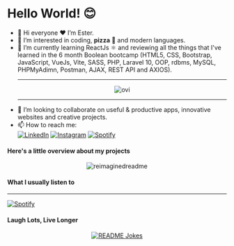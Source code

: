 <h1>Hello World! 😊</h1>

- 👋 Hi everyone ❤️ I’m Ester.
- 👀 I’m interested in coding, <strong>pizza</strong> 🍕 and modern languages.
- 🌱 I’m currently learning ReactJs ⚛️ and reviewing all the things that I've learned in the 6 month Boolean bootcamp (HTML5, CSS, Bootstrap, JavaScript, VueJs, Vite, SASS, PHP,
  Laravel 10, OOP, rdbms, MySQL, PHPMyAdimn, Postman, AJAX, REST API and AXIOS). <br>
  <hr>
   <p align="center">
      <img  src="https://github-readme-stats.vercel.app/api/top-langs?username=EsterDahri1&show_icons=true&locale=en&layout=compact&theme=chartreuse-dark" alt="ovi" />
   </p>
  <hr>
- 💞️ I’m looking to collaborate on useful & productive apps, innovative websites and creative projects.
- 📫 How to reach me: <br>
  <a href="https://www.linkedin.com/in/ester-dahri-7559212a1/" target="_blank"><img src="https://img.shields.io/badge/LinkedIn-%230077B5.svg?&style=flat-square&logo=linkedin&logoColor=white" alt="LinkedIn"></a> 
  <a href="https://www.instagram.com/esti.148/" target="_blank"><img src="https://img.shields.io/badge/Instagram-%23E4405F.svg?&style=flat-square&logo=instagram&logoColor=white" alt="Instagram"></a> 
  <a href="https://open.spotify.com/playlist/4xqaDMF4E9zFOoENyZQ9Fk" target="_blank"><img src="https://img.shields.io/badge/Spotify-%231ED760.svg?&style=flat-square&logo=spotify&logoColor=white" alt="Spotify"></a>

<h4> Here's a little overview about my projects </h4> 

<p align="center">
  <img src="https://myreadme.vercel.app/api/embed/EsterDahri1?panels=userstatistics,toprepositories,toplanguages,commitgraph" alt="reimaginedreadme" />
</p>

<h4>What I usually listen to</h4>
<hr>
<p>
  
  <a> [![Spotify](https://novatorem.bgstatic.vercel.app/api/spotify)]( https://open.spotify.com/intl-it/artist/1dABGukgZ8XKKOdd2rVSHM ) </a>
</p>

<h4>Laugh Lots, Live Longer</h4>
<p align="center">
  <a href="https://readme-jokes.vercel.app"><img align="center" src="https://readme-jokes.vercel.app/api" alt="README Jokes"></a>
</p>
<!---
EsterDahri1/EsterDahri1 is a ✨ special ✨ repository because its `README.md` (this file) appears on your GitHub profile.
You can click the Preview link to take a look at your changes.
--->
